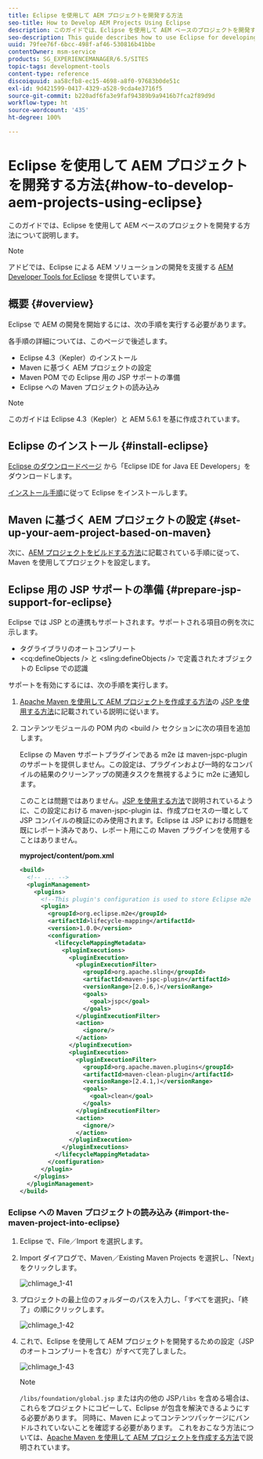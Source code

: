 ```yaml
---
title: Eclipse を使用して AEM プロジェクトを開発する方法
seo-title: How to Develop AEM Projects Using Eclipse
description: このガイドでは、Eclipse を使用して AEM ベースのプロジェクトを開発する方法について説明します
seo-description: This guide describes how to use Eclipse for developing AEM based projects
uuid: 79fee76f-6bcc-498f-af46-530816b41bbe
contentOwner: msm-service
products: SG_EXPERIENCEMANAGER/6.5/SITES
topic-tags: development-tools
content-type: reference
discoiquuid: aa58cfb8-ec15-4698-a8f0-97683b0de51c
exl-id: 9d421599-0417-4329-a528-9cda4e3716f5
source-git-commit: b220adf6fa3e9faf94389b9a9416b7fca2f89d9d
workflow-type: ht
source-wordcount: '435'
ht-degree: 100%

---
```


# Eclipse を使用して AEM プロジェクトを開発する方法{#how-to-develop-aem-projects-using-eclipse}

このガイドでは、Eclipse を使用して AEM ベースのプロジェクトを開発する方法について説明します。

>[!NOTE]
>
>アドビでは、Eclipse による AEM ソリューションの開発を支援する [AEM Developer Tools for Eclipse](/help/sites-developing/aem-eclipse.md) を提供しています。

## 概要 {#overview}

Eclipse で AEM の開発を開始するには、次の手順を実行する必要があります。

各手順の詳細については、このページで後述します。

* Eclipse 4.3（Kepler）のインストール
* Maven に基づく AEM プロジェクトの設定
* Maven POM での Eclipse 用の JSP サポートの準備
* Eclipse への Maven プロジェクトの読み込み

>[!NOTE]
>
>このガイドは Eclipse 4.3（Kepler）と AEM 5.6.1 を基に作成されています。

## Eclipse のインストール {#install-eclipse}

[Eclipse のダウンロードページ](https://www.eclipse.org/downloads/) から「Eclipse IDE for Java EE Developers」をダウンロードします。

[インストール手順](https://wiki.eclipse.org/Eclipse/Installation)に従って Eclipse をインストールします。

## Maven に基づく AEM プロジェクトの設定 {#set-up-your-aem-project-based-on-maven}

次に、[AEM プロジェクトをビルドする方法](/help/sites-developing/ht-projects-maven.md)に記載されている手順に従って、Maven を使用してプロジェクトを設定します。

## Eclipse 用の JSP サポートの準備 {#prepare-jsp-support-for-eclipse}

Eclipse では JSP との連携もサポートされます。サポートされる項目の例を次に示します。

* タグライブラリのオートコンプリート
* &lt;cq:defineObjects /> と &lt;sling:defineObjects /> で定義されたオブジェクトの Eclipse での認識

サポートを有効にするには、次の手順を実行します。

1. [Apache Maven を使用して AEM プロジェクトを作成する方法](/help/sites-developing/ht-projects-maven.md)の [JSP を使用する方法](/help/sites-developing/ht-projects-maven.md#how-to-work-with-jsps)に記載されている説明に従います。
1. コンテンツモジュールの POM 内の &lt;build /> セクションに次の項目を追加します。

   Eclipse の Maven サポートプラグインである m2e は maven-jspc-plugin のサポートを提供しません。この設定は、プラグインおよび一時的なコンパイルの結果のクリーンアップの関連タスクを無視するように m2e に通知します。

   このことは問題ではありません。[JSP を使用する方法](/help/sites-developing/ht-projects-maven.md#how-to-work-with-jsps)で説明されているように、この設定における maven-jspc-plugin は、作成プロセスの一環として JSP コンパイルの検証にのみ使用されます。Eclipse は JSP における問題を既にレポート済みであり、レポート用にこの Maven プラグインを使用することはありません。

   **myproject/content/pom.xml**

   ```xml
   <build>
     <!-- ... -->
     <pluginManagement>
       <plugins>
         <!--This plugin's configuration is used to store Eclipse m2e settings only. It has no influence on the Maven build itself.-->
         <plugin>
           <groupId>org.eclipse.m2e</groupId>
           <artifactId>lifecycle-mapping</artifactId>
           <version>1.0.0</version>
           <configuration>
             <lifecycleMappingMetadata>
               <pluginExecutions>
                 <pluginExecution>
                   <pluginExecutionFilter>
                     <groupId>org.apache.sling</groupId>
                     <artifactId>maven-jspc-plugin</artifactId>
                     <versionRange>[2.0.6,)</versionRange>
                     <goals>
                       <goal>jspc</goal>
                     </goals>
                   </pluginExecutionFilter>
                   <action>
                     <ignore/>
                   </action>
                 </pluginExecution>
                 <pluginExecution>
                   <pluginExecutionFilter>
                     <groupId>org.apache.maven.plugins</groupId>
                     <artifactId>maven-clean-plugin</artifactId>
                     <versionRange>[2.4.1,)</versionRange>
                     <goals>
                       <goal>clean</goal>
                     </goals>
                   </pluginExecutionFilter>
                   <action>
                     <ignore/>
                   </action>
                 </pluginExecution>
               </pluginExecutions>
             </lifecycleMappingMetadata>
           </configuration>
         </plugin>
       </plugins>
     </pluginManagement>
   </build>
   ```

### Eclipse への Maven プロジェクトの読み込み {#import-the-maven-project-into-eclipse}

1. Eclipse で、File／Import を選択します。
1. Import ダイアログで、Maven／Existing Maven Projects を選択し、「Next」をクリックします。

   ![chlimage_1-41](assets/chlimage_1-41a.png)

1. プロジェクトの最上位のフォルダーのパスを入力し、「すべてを選択」、「終了」の順にクリックします。

   ![chlimage_1-42](assets/chlimage_1-42a.png)

1. これで、Eclipse を使用して AEM プロジェクトを開発するための設定（JSP のオートコンプリートを含む）がすべて完了しました。

   ![chlimage_1-43](assets/chlimage_1-43a.png)

   >[!NOTE]
   >
   >`/libs/foundation/global.jsp` または内の他の JSP`/libs` を含める場合は、これらをプロジェクトにコピーして、Eclipse が包含を解決できるようにする必要があります。 同時に、Maven によってコンテンツパッケージにバンドルされていないことを確認する必要があります。 これをおこなう方法については、[Apache Maven を使用して AEM プロジェクトを作成する方法](/help/sites-developing/ht-projects-maven.md)で説明されています。
